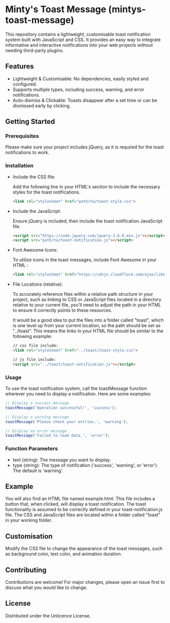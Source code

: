 
# Minty's Toast Message (mintys-toast-message)

This repository contains a lightweight, customisable toast notification system built with JavaScript and CSS. It provides an easy way to integrate informative and interactive notifications into your web projects without needing third-party plugins.

## Features

- Lightweight & Customisable: No dependencies, easily styled and configured.
- Supports multiple types, including success, warning, and error notifications.
- Auto-dismiss & Clickable: Toasts disappear after a set time or can be dismissed early by clicking.

## Getting Started

### Prerequisites

Please make sure your project includes jQuery, as it is required for the toast notifications to work.

### Installation

- Include the CSS file:

  Add the following line in your HTML's <head> section to include the necessary styles for the toast notifications.
  ```html
  <link rel="stylesheet" href="path/to/toast-style.css">
  ```

- Include the JavaScript:

  Ensure jQuery is included, then include the toast notification JavaScript file.
  ```html
  <script src="https://code.jquery.com/jquery-3.6.0.min.js"></script>
  <script src="path/to/toast-notification.js"></script>
  ```

- Font Awesome Icons:

  To utilize icons in the toast messages, include Font Awesome in your HTML <head>:
  ```html  
  <link rel="stylesheet" href="https://cdnjs.cloudflare.com/ajax/libs/font-awesome/6.0.0-beta3/css/all.min.css">
  ```
  
- File Locations (relative):

  To accurately reference files within a relative path structure in your project, such as linking to CSS or JavaScript files located in a directory relative to your current file, you'll need to adjust the path in your HTML to ensure it correctly points to these resources. 
  
  It would be a good idea to put the files into a folder called "toast", which is one level up from your current location, so the path should be set as "../toast".  This means the links in your HTML file should be similar to the following example:
  ```html
  // css file include:
  <link rel="stylesheet" href="../toast/toast-style.css">

  // js file include:
  <script src="../toast/toast-notification.js"></script>
  ```

### Usage

To use the toast notification system, call the toastMessage function wherever you need to display a notification. Here are some examples:
  ```javascript  
  // Display a success message
  toastMessage('Operation successful!', 'success');
  
  // Display a warning message
  toastMessage('Please check your entries.', 'warning');
  
  // Display an error message
  toastMessage('Failed to load data.', 'error');
  
  ```

### Function Parameters

- text (string): The message you want to display.
- type (string): The type of notification ('success', 'warning', or 'error'). The default is 'warning'.

## Example

You will also find an HTML file named example.html. This file includes a button that, when clicked, will display a toast notification. The toast functionality is assumed to be correctly defined in your toast-notification.js file.
The CSS and JavaScript files are located within a folder called "toast" in your working folder.




## Customisation
Modify the CSS file to change the appearance of the toast messages, such as background color, text color, and animation duration.

## Contributing
Contributions are welcome! For major changes, please open an issue first to discuss what you would like to change.

## License
Distributed under the Unlicence License.
